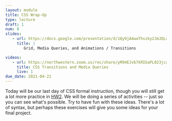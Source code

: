 ```yaml
---
layout: module
title: CSS Wrap-Up
type: lecture
draft: 1
num: 8
slides:
   - url: https://docs.google.com/presentation/d/1Qy9jA4waThszky2JmJQLuJNU-mImagR7XWn2hvIBs0Q/edit?usp=sharing
     title: |
        Grid, Media Queries, and Animations / Transitions

videos: 
   - url: https://northwestern.zoom.us/rec/share/yM94EJvb7kRIGaPL023jcakjMN6_eaa8gCgd-PYEnkiauej5vwiSFu0rdQ5hrswg
     title: CSS Transitions and Media Queries
     live: 1
due_date: 2021-04-21
---
```


Today will be our last day of CSS formal instruction, though you will still get a lot more practice in [HW2](../assignments/hw2). We will be doing a series of activities -- just so you can see what's possible. Try to have fun with these ideas. There's a lot of syntax, but perhaps these exercises will give you some ideas for your final project.